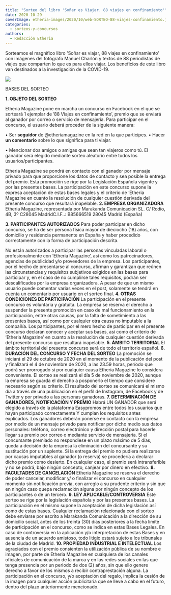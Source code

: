 ```yaml
---
title: "Sorteo del libro 'Soñar es Viajar. 88 viajes en confinamiento'"
date: 2020-10-29
coverImage: etheria-images/2020/10/web-SORTEO-88-viajes-confinamiento.jpg
categories: 
  - sorteos-y-concursos
authors: 
  - Redacción Etheria
---
```


Sorteamos el magnífico libro 'Soñar es viajar, 88 viajes en confinamiento' con imágenes 
del fotógrafo Manuel Charlón y textos de 88 periodistas de viajes que comparten lo que 
es para ellos viajar. Los beneficios de este libro van destinados a la investigación de 
la COVID-19. 

![](etheria-images/2020/10/web-SORTEO-88-viajes-confinamiento.jpg)

BASES DEL SORTEO 

**1\. OBJETO DEL SORTEO** 

Etheria Magazine pone en marcha un concurso en Facebook en el que se sorteará 1 ejemplar 
de ’88 Viajes en confinamiento’, premio que se enviará al ganador por correo o servicio 
de mensajería. Para participar en el concurso, el usuario deberá proceder de la 
siguiente manera: 

• Ser **seguidor** de @etheriamagazine en la red en la que participes. • Hacer **un 
comentario** sobre lo que significa para ti viajar. 

• Mencionar dos amigos o amigas que sean tan viajeros como tú. El ganador será elegido 
mediante sorteo aleatorio entre todos los usuarios/participantes. 

Etheria Magazine se pondrá en contacto con el ganador por mensaje privado para que 
proporcione los datos de contacto y sea posible la entrega del premio. Esta promoción se 
rige por la Legislación Española vigente y por las presentes bases. La participación en 
este concurso supone la expresa aceptación de estas bases legales y el criterio de 
‘Etheria Magazine en cuanto la resolución de cualquier cuestión derivada del presente 
concurso que resultará inapelable. **2\. EMPRESA ORGANIZADORA** Etheria Magazine, 
representada por Marakanda Comunicación SL. C/ Rodio, 4B, 3º C28045 MadridC.I.F..: 
B85666519 28045 Madrid (España) 

**3\. PARTICIPANTES AUTORIZADOS** Para poder participar en dicho concurso, se ha de ser 
persona física mayor de dieciocho (18) años, con domicilio y residencia permanente en 
España y haber procedido correctamente con la forma de participación descrita. 

No están autorizados a participar las personas vinculadas laboral o profesionalmente con 
‘Etheria Magazine’, así como los patrocinadores, agencias de publicidad y/o proveedores 
de la empresa. Los participantes, por el hecho de presentarse al concurso, afirman y 
garantizan que reúnen las circunstancias y requisitos subjetivos exigidos en las bases 
para participar y, en el caso de no cumplirse tales requisitos, podrán ser 
descalificados por la empresa organizadora. A pesar de que un mismo usuario puede 
comentar varias veces en el post, solamente se tendrá en cuenta un comentario por 
usuario en el sorteo final. **4\. OTRAS CONDICIONES DE PARTICIPACIÓN** La participación 
en el presente concurso es voluntaria y gratuita. La empresa se reserva el derecho a 
suspender la presente promoción en caso de mal funcionamiento en la participación, entre 
otras causas, por la falta de sometimiento a las presentes bases, así como por cualquier 
otra causa no imputable a la compañía. Los participantes, por el mero hecho de 
participar en el presente concurso declaran conocer y aceptar sus bases, así como el 
criterio de ‘Etheria Magazine’ en cuanto a la resolución de cualquier cuestión derivada 
del presente concurso que resultará inapelable. **5\. ÁMBITO TERRITORIAL** El ámbito 
territorial del presente concurso será de todo el territorio español. **6\. DURACIÓN DEL 
CONCURSO Y FECHA DEL SORTEO** La promoción se iniciará el 29 de octubre de 2020 en el 
momento de la publicación del post y finalizará el 4 de noviembre de 2020, a las 23.59 
horas, período que podrá ser prorrogado si por cualquier causa Etheria Magazine lo 
considera conveniente. El sorteo se realizará el día 5 de noviembre de 2020, aunque la 
empresa se guarda el derecho a posponerlo el tiempo que considere necesario según su 
criterio. El resultado del sorteo se comunicará el mismo día a través de una publicación 
en el perfil de Instagram, de Facebook y de Twitter y por privado a las personas 
ganadoras. **7\. DETERMINACIÓN DE GANADORES, NOTIFICACIÓN Y PREMIO** Habrá UN GANADOR 
que será elegido a través de la plataforma Easypromos entre todos los usuarios que hayan 
participado correctamente Y cumplan los requisitos antes explicados. Los ganadores 
deberán ponerse en contacto con la empresa por medio de un mensaje privado para 
notificar por dicho medio sus datos personales: teléfono, correo electrónico y dirección 
postal para hacerle llegar su premio por correo o mediante servicio de mensajería. Si el 
concursante premiado no respondiese en un plazo máximo de 5 días, queda a decisión de la 
empresa la eliminación del concursante y su sustitución por un suplente. Si la entrega 
del premio no pudiera realizarse por causas imputables al ganador (o reserva) se 
procedería a declarar dicho premio como desierto. En cualquier caso, el premio será 
intransferible y no se podrá, bajo ningún concepto, canjear por dinero en efectivo. 
**8\. FACULTADES DE CANCELACIÓN** Etheria Magazine se reserva el derecho de poder 
cancelar, modificar y/ o finalizar el concurso en cualquier momento sin notificación 
previa, con arreglo a su prudente criterio y sin que en ningún caso quepa reclamación 
alguna por ningún concepto de los participantes o de un tercero. **9\. LEY 
APLICABLE/CONTROVERSIA** Este sorteo se rige por la legislación española y por las 
presentes bases. La participación en el mismo supone la aceptación de dicha legislación 
así como de estas bases. Cualquier reclamación relacionada con el sorteo debe enviarse 
por escrito a Marakanda Comunicación a la dirección de su domicilio social, antes de los 
treinta (30) días posteriores a la fecha límite de participación en el concurso, como se 
indica en estas Bases Legales. En caso de controversia en la aplicación y/o 
interpretación de estas Bases y en ausencia de un acuerdo amistoso, todo litigio estará 
sujeto a los tribunales de la ciudad de Madrid. **10\. PROPIEDAD INDUSTRIAL E 
INTELECTUAL** Los agraciados con el premio consienten la utilización pública de su 
nombre e imagen, por parte de Etheria Magazine en cualquiera de los canales oficiales de 
comunicación de la marca y en las redes sociales en las que tenga presencia por un 
periodo de dos (2) años, sin que ello genere derecho a favor de los mismos a recibir 
contraprestación alguna. La participación en el concurso, y/o aceptación del regalo, 
implica la cesión de la imagen para cualquier acción publicitaria que se lleve a cabo en 
el futuro, dentro del plazo anteriormente mencionado.

